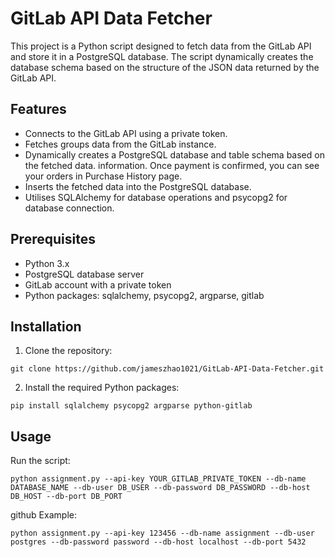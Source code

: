 # GitLab API Data Fetcher

This project is a Python script designed to fetch data from the GitLab API and store it in a PostgreSQL database. The script dynamically creates the database schema based on the structure of the JSON data returned by the GitLab API.

## Features

- Connects to the GitLab API using a private token.
- Fetches groups data from the GitLab instance.
- Dynamically creates a PostgreSQL database and table schema based on the fetched data. information. Once payment is confirmed, you can see your orders in Purchase History page.
- Inserts the fetched data into the PostgreSQL database. 
- Utilises SQLAlchemy for database operations and psycopg2 for database connection.  

## Prerequisites

- Python 3.x
- PostgreSQL database server
- GitLab account with a private token
- Python packages: sqlalchemy, psycopg2, argparse, gitlab 

## Installation

1. Clone the repository:
```
git clone https://github.com/jameszhao1021/GitLab-API-Data-Fetcher.git
```

2. Install the required Python packages:
```
pip install sqlalchemy psycopg2 argparse python-gitlab
```

## Usage

Run the script:
```
python assignment.py --api-key YOUR_GITLAB_PRIVATE_TOKEN --db-name DATABASE_NAME --db-user DB_USER --db-password DB_PASSWORD --db-host DB_HOST --db-port DB_PORT
```
github
Example:
```
python assignment.py --api-key 123456 --db-name assignment --db-user postgres --db-password password --db-host localhost --db-port 5432
```